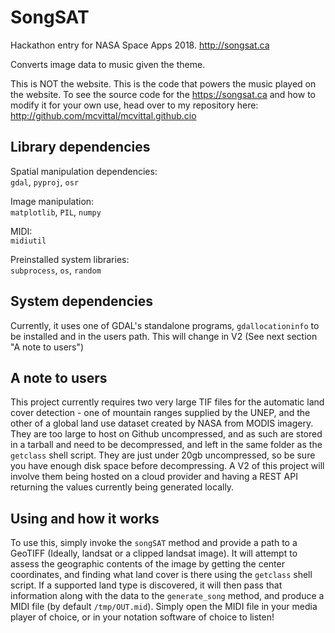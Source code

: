 # SongSAT
Hackathon entry for NASA Space Apps 2018. http://songsat.ca

Converts image data to music given the theme. 

This is NOT the website. This is the code that powers the music played on the website. To see the source code for the https://songsat.ca and how to modify it for your own use, head over to my repository here: http://github.com/mcvittal/mcvittal.github.cio

## Library dependencies 

Spatial manipulation dependencies:  
`gdal`, `pyproj`, `osr`

Image manipulation:  
`matplotlib`, `PIL`, `numpy`

MIDI:  
`midiutil`

Preinstalled system libraries:  
`subprocess`, `os`, `random`

## System dependencies

Currently, it uses one of GDAL's standalone programs, `gdallocationinfo` to be installed and in the users path. This will change in V2 (See next section "A note to users") 

## A note to users

This project currently requires two very large TIF files for the automatic land cover detection - one of mountain ranges supplied by the UNEP, and the other of a global land use dataset created by NASA from MODIS imagery. They are too large to host on Github uncompressed, and as such are stored in a tarball and need to be decompressed, and left in the same folder as the `getclass` shell script. They are just under 20gb uncompressed, so be sure you have enough disk space before decompressing. A V2 of this project will involve them being hosted on a cloud provider and having a REST API returning the values currently being generated locally. 

## Using and how it works

To use this, simply invoke the `songSAT` method and provide a path to a GeoTIFF (Ideally, landsat or a clipped landsat image). It will attempt to assess the geographic contents of the image by getting the center coordinates, and finding what land cover is there using the `getclass` shell script. If a supported land type is discovered, it will then pass that information along with the data to the `generate_song` method, and produce a MIDI file (by default `/tmp/OUT.mid`). Simply open the MIDI file in your media player of choice, or in your notation software of choice to listen! 
